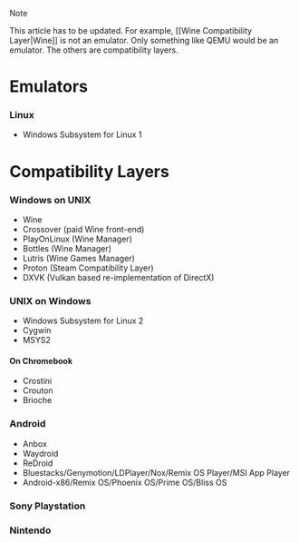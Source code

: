 > [!note]
> This article has to be updated. For example, [[Wine Compatibility Layer|Wine]] is not an emulator. Only something like QEMU would be an emulator. The others are compatibility layers. 
# Emulators
### Linux
- Windows Subsystem for Linux 1
# Compatibility Layers
### Windows on UNIX
- Wine
- Crossover (paid Wine front-end)
- PlayOnLinux (Wine Manager)
- Bottles (Wine Manager)
- Lutris (Wine Games Manager)
- Proton (Steam Compatibility Layer)
- DXVK (Vulkan based re-implementation of DirectX)
### UNIX on Windows
- Windows Subsystem for Linux 2
- Cygwin
- MSYS2
#### On Chromebook
- Crostini
- Crouton
- Brioche

### Android
- Anbox
- Waydroid
- ReDroid
- Bluestacks/Genymotion/LDPlayer/Nox/Remix OS Player/MSI App Player
- Android-x86/Remix OS/Phoenix OS/Prime OS/Bliss OS

### Sony Playstation
### Nintendo